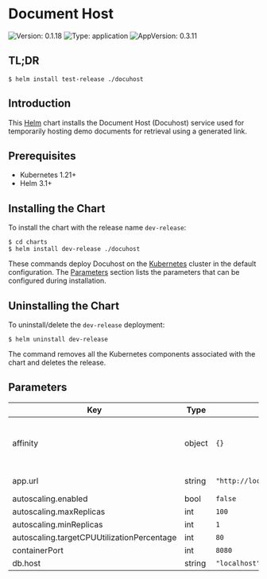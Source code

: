 # Document Host

![Version: 0.1.18](https://img.shields.io/badge/Version-0.1.18-informational?style=flat-square) ![Type: application](https://img.shields.io/badge/Type-application-informational?style=flat-square) ![AppVersion: 0.3.11](https://img.shields.io/badge/AppVersion-0.3.11-informational?style=flat-square)

## TL;DR

```console
$ helm install test-release ./docuhost
```

## Introduction

This [Helm](https://helm.sh) chart installs the Document Host (Docuhost)
service used for temporarily hosting demo documents for retrieval using a
generated link.

## Prerequisites

- Kubernetes 1.21+
- Helm 3.1+

## Installing the Chart

To install the chart with the release name `dev-release`:

```console
$ cd charts
$ helm install dev-release ./docuhost
```

These commands deploy Docuhost on the [Kubernetes](https://kubernetes.io)
cluster in the default configuration. The [Parameters](#parameters) section
lists the parameters that can be configured during installation.

## Uninstalling the Chart

To uninstall/delete the `dev-release` deployment:

```console
$ helm uninstall dev-release
```

The command removes all the Kubernetes components associated with the chart and
deletes the release.

## Parameters

| Key                                        | Type   | Default                           | Description                                                                                                                                                                                                                     |
| ------------------------------------------ | ------ | --------------------------------- | ------------------------------------------------------------------------------------------------------------------------------------------------------------------------------------------------------------------------------- |
| affinity                                   | object | `{}`                              | Affinity for pod assignment ref: https://kubernetes.io/docs/concepts/configuration/assign-pod-node/#affinity-and-anti-affinity NOTE: podAffinityPreset, podAntiAffinityPreset, and nodeAffinityPreset will be ignored when set. |
| app.url                                    | string | `"http://localhost/v1/documents"` | Fully-qualified URL to the documents resource (gets prepend to document ID)                                                                                                                                                     |
| autoscaling.enabled                        | bool   | `false`                           | Enable auto-scaling for DocuHost                                                                                                                                                                                                |
| autoscaling.maxReplicas                    | int    | `100`                             | Maximum number of replicas that can be deployed                                                                                                                                                                                 |
| autoscaling.minReplicas                    | int    | `1`                               | Minimum number of replicas to deploy                                                                                                                                                                                            |
| autoscaling.targetCPUUtilizationPercentage | int    | `80`                              | Target CPU utilization (percent) for each replica                                                                                                                                                                               |
| containerPort                              | int    | `8080`                            | DocuHost container port                                                                                                                                                                                                         |
| db.host                                    | string | `"localhost"`                     | Database host                                                                                                                                                                                                                   |
